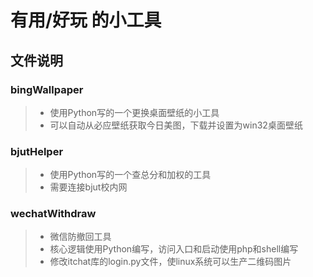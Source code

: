 # 有用/好玩 的小工具

## 文件说明

### bingWallpaper
>* 使用Python写的一个更换桌面壁纸的小工具
>* 可以自动从必应壁纸获取今日美图，下载并设置为win32桌面壁纸

### bjutHelper
>* 使用Python写的一个查总分和加权的工具
>* 需要连接bjut校内网

### wechatWithdraw
>* 微信防撤回工具
>* 核心逻辑使用Python编写，访问入口和启动使用php和shell编写
>* 修改itchat库的login.py文件，使linux系统可以生产二维码图片
